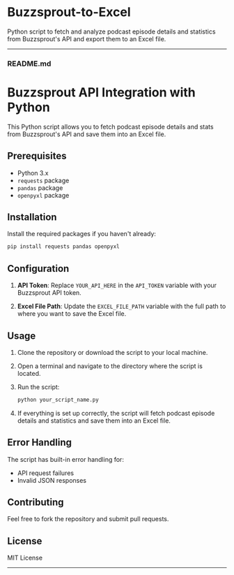 # Buzzsprout-to-Excel
Python script to fetch and analyze podcast episode details and statistics from Buzzsprout's API and export them to an Excel file.

---

### README.md

# Buzzsprout API Integration with Python

This Python script allows you to fetch podcast episode details and stats from Buzzsprout's API and save them into an Excel file.

## Prerequisites

- Python 3.x
- `requests` package
- `pandas` package
- `openpyxl` package

## Installation

Install the required packages if you haven't already:

```bash
pip install requests pandas openpyxl
```

## Configuration

1. **API Token**: Replace `YOUR_API_HERE` in the `API_TOKEN` variable with your Buzzsprout API token.
   
2. **Excel File Path**: Update the `EXCEL_FILE_PATH` variable with the full path to where you want to save the Excel file.

## Usage

1. Clone the repository or download the script to your local machine.

2. Open a terminal and navigate to the directory where the script is located.

3. Run the script:

   ```bash
   python your_script_name.py
   ```

4. If everything is set up correctly, the script will fetch podcast episode details and statistics and save them into an Excel file.

## Error Handling

The script has built-in error handling for:

- API request failures
- Invalid JSON responses

## Contributing

Feel free to fork the repository and submit pull requests.

## License

MIT License

---
